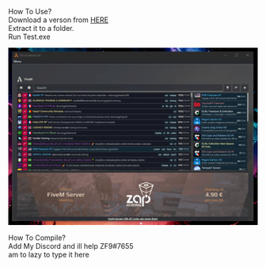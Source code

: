 How To Use?   
Download a verson from [HERE](https://github.com/zf9/FiveM-Launcher/releases)   
Extract it to a folder.   
Run Test.exe
    
![Screenshot](./assets/image.png)


    
How To Compile?   
Add My Discord and ill help ZF9#7655   
am to lazy to type it here
